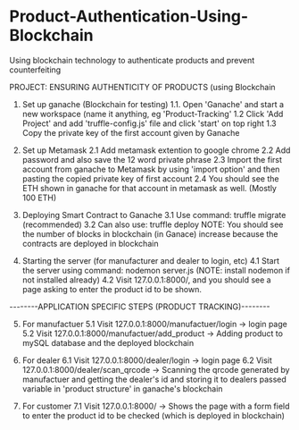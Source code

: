 # Product-Authentication-Using-Blockchain
Using blockchain technology to authenticate products and prevent counterfeiting

PROJECT: ENSURING AUTHENTICITY OF PRODUCTS (using Blockchain


1. Set up ganache (Blockchain for testing)
	1.1. Open 'Ganache' and start a new workspace (name it anything, eg 'Product-Tracking'
	1.2 Click 'Add Project' and add 'truffle-config.js' file and click 'start' on top right
	1.3 Copy the private key of the first account given by Ganache
	
	
2. Set up Metamask 
	2.1 Add metamask extention to google chrome
	2.2 Add password and also save the 12 word private phrase
	2.3 Import the first account from ganache to Metamask by using 'import option' and then pasting the copied private key of first account
	2.4 You should see the ETH shown in ganache for that account in metamask as well. (Mostly 100 ETH)
	
	
3. Deploying Smart Contract to Ganache
	3.1 Use command: truffle migrate (recommended)
	3.2 Can also use: truffle deploy
	NOTE: You should see the number of blocks in blockchain (in Ganace) increase because the contracts are deployed in blockchain
	
	
4. Starting the server (for manufacturer and dealer to login, etc)
	4.1 Start the server using command: nodemon server.js 
	    (NOTE: install nodemon if not installed already)
	4.2 Visit 127.0.0.1:8000/, and you should see a page asking to enter the product id to be shown.
	
	
	
--------APPLICATION SPECIFIC STEPS (PRODUCT TRACKING)--------

5. For manufactuer
	5.1 Visit 127.0.0.1:8000/manufactuer/login -> login page
	5.2 Visit 127.0.0.1:8000/manufactuer/add_product -> Adding product to mySQL database and the deployed blockchain
	
	
6. For dealer
	6.1 Visit 127.0.0.1:8000/dealer/login -> login page
	6.2 Visit 127.0.0.1:8000/dealer/scan_qrcode -> Scanning the qrcode generated by manufactuer and getting the dealer's id and storing it to dealers passed variable in 'product structure' in ganache's blockchain
	
	
7. For customer 
	7.1 Visit 127.0.0.1:8000/ -> Shows the page with a form field to enter the product id to be checked (which is deployed in blockchain)
